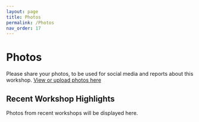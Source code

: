 ```yaml
---
layout: page
title: Photos
permalink: /Photos
nav_order: 17
---
```



# Photos
Please share your photos, to be used for social media and reports about this workshop. <a href="https://drive.google.com/drive/folders/1nDJ5r3WqXMdYD_MBnMEY8ROqkjvt3cqe?usp=sharing" target="_blank" rel="noopener noreferrer">View or upload photos here</a>

## Recent Workshop Highlights
Photos from recent workshops will be displayed here.
